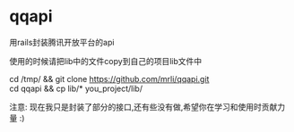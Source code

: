 qqapi
=====

用rails封装腾讯开放平台的api

使用的时候请把lib中的文件copy到自己的项目lib文件中

cd /tmp/ && git clone https://github.com/mrli/qqapi.git \
cd qqapi && cp lib/* you_project/lib/


注意: 现在我只是封装了部分的接口,还有些没有做,希望你在学习和使用时贡献力量 :)
